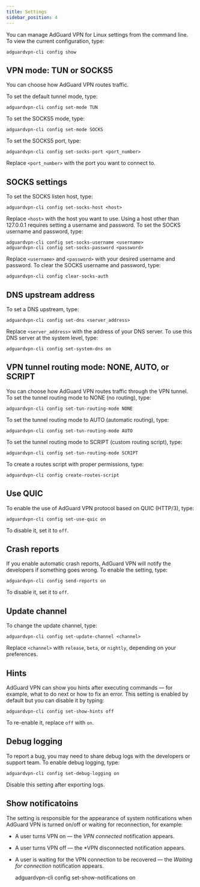 ```yaml
---
title: Settings
sidebar_position: 4
---
```


You can manage AdGuard VPN for Linux settings from the command line. To view the current configuration, type:

```
adguardvpn-cli config show
```

## VPN mode: TUN or SOCKS5

You can choose how AdGuard VPN routes traffic.

To set the default tunnel mode, type:

```
adguardvpn-cli config set-mode TUN
```

To set the SOCKS5 mode, type:

```
adguardvpn-cli config set-mode SOCKS
```

To set the SOCKS5 port, type:

```
adguardvpn-cli config set-socks-port <port_number>
```

Replace `<port_number>` with the port you want to connect to.

## SOCKS settings

To set the SOCKS listen host, type:

```
adguardvpn-cli config set-socks-host <host>
```

Replace `<host>` with the host you want to use. Using a host other than 127.0.0.1 requires setting a username and password. To set the SOCKS username and password, type:

```
adguardvpn-cli config set-socks-username <username>
adguardvpn-cli config set-socks-password <password>
```

Replace `<username>` and `<password>` with your desired username and password. To clear the SOCKS username and password, type:

```
adguardvpn-cli config clear-socks-auth
```

## DNS upstream address

To set a DNS upstream, type:

```
adguardvpn-cli config set-dns <server_address>
```

Replace `<server_address>` with the address of your DNS server. To use this DNS server at the system level, type:

```
adguardvpn-cli config set-system-dns on
```

## VPN tunnel routing mode: NONE, AUTO, or SCRIPT

You can choose how AdGuard VPN routes traffic through the VPN tunnel. To set the tunnel routing mode to NONE (no routing), type:

```
adguardvpn-cli config set-tun-routing-mode NONE
```

To set the tunnel routing mode to AUTO (automatic routing), type:

```
adguardvpn-cli config set-tun-routing-mode AUTO
```

To set the tunnel routing mode to SCRIPT (custom routing script), type:

```
adguardvpn-cli config set-tun-routing-mode SCRIPT
```

To create a routes script with proper permissions, type:

```
adguardvpn-cli config create-routes-script
```

## Use QUIC

To enable the use of AdGuard VPN protocol based on QUIC (HTTP/3), type:

```
adguardvpn-cli config set-use-quic on
```

To disable it, set it to `off`.

## Crash reports

If you enable automatic crash reports, AdGuard VPN will notify the developers if something goes wrong. To enable the setting, type:

```
adguardvpn-cli config send-reports on
```

To disable it, set it to `off`.

## Update channel

To change the update channel, type:

```
adguardvpn-cli config set-update-channel <channel>
```

Replace `<channel>` with `release`, `beta`, or `nightly`, depending on your preferences.

## Hints

AdGuard VPN can show you hints after executing commands — for example, what to do next or how to fix an error. This setting is enabled by default but you can disable it by typing:

```
adguardvpn-cli config set-show-hints off
```

To re-enable it, replace `off` with `on`.

## Debug logging

To report a bug, you may need to share debug logs with the developers or support team. To enable debug logging, type:

```
adguardvpn-cli config set-debug-logging on
```

Disable this setting after exporting logs.

## Show notificatoins

The setting is responsible for the appearance of system notifications when AdGuard VPN is turned on/off or waiting for reconnection, for example:

- A user turns VPN on — the _VPN connected_ notification appears.
- A user turns VPN off — the \*VPN disconnected notification appears.
- A user is waiting for the VPN connection to be recovered — the _Waiting for connection_ notification appears.

  adguardvpn-cli config set-show-notifications on
